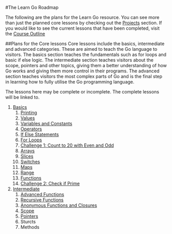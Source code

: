 #The Learn Go Roadmap

The following are the plans for the Learn Go resource. You can see more than just the planned core lessons by checking out the [Projects](https://github.com/DevelopDevs/learn-go/projects) section. If you would like to see the current lessons that have been completed, visit the [Course Outline](https://github.com/DevelopDevs/learn-go#course-outline)

##Plans for the Core lessons
Core lessons include the basics, intermediate and advanced categories. These are aimed to teach the Go language to visitors. The basics section teaches the fundamentals such as for loops and basic if else logic. The intermediate section teaches visitors about the scope, pointers and other topics, giving them a better understanding of how Go works and giving them more control in their programs. The advanced section teaches visitors the most complex parts of Go and is the final step in learning how to fully utilise the Go programming language.

The lessons here may be complete or incomplete. The complete lessons will be linked to.

1. [Basics](basics/basics.md)
	1. [Printing](basics/printing/printing.md)
	1. [Values](basics/values/values.md)
	1. [Variables and Constants](basics/vars-consts/vars-consts.md)
	1. [Operators](basics/operators/operators.md)
	1. [If Else Statements](basics/if-else/if-else.md)
	1. [For Loops](basics/for/for.md)
	1. [Challenge 1: Count to 20 with Even and Odd](challenges/basics/20-even-odd/20-even-odd.md)
	1. [Arrays](basics/arrays/arrays.md)
	1. [Slices](basics/slices/slices.md)
	1. [Switches](basics/switches/switches.md)
	1. [Maps](basics/maps/maps.md)
	1. [Range](basics/range/range.md)
	1. [Functions](basics/functions/functions.md)
	1. [Challenge 2: Check if Prime](challenges/basics/check-prime/check-prime.md)
1. [Intermediate](intermediate/intermediate.md)
	1. [Advanced Functions](intermediate/adv-func/adv-func.md)
	1. [Recursive Functions](intermediate/recursive-functions/recursive-functions.md)
	1. [Anonymous Functions and Closures](intermediate/anonymous-functions-closures/anonymous-functions-closures.md)
	1. [Scope](intermediate/scope/scope.md)
	1. [Pointers](intermediate/pointers/pointers.md)
    1. Sturcts
    1. Methods